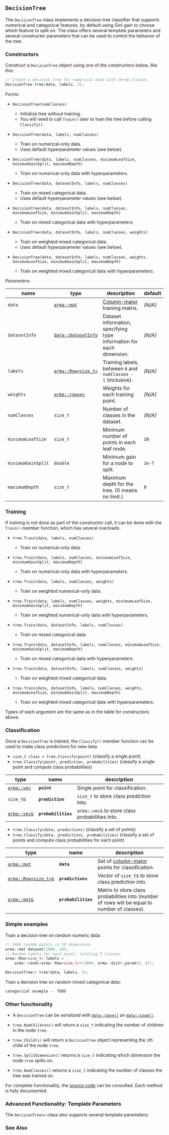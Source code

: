 ## `DecisionTree`

The `DecisionTree` class implements a decision tree classifier that supports
numerical and categorical features, by default using Gini gain to choose which
feature to split on.  The class offers several template parameters and several
constructor parameters that can be used to control the behavior of the tree.



### Constructors

Construct a `DecisionTree` object using one of the constructors below, like
this:

```c++
// Create a decision tree for numerical data with three classes.
DecisionTree tree(data, labels, 3);
```

*Forms*:

 * `DecisionTree(numClasses)`
   - Initialize tree without training.
   - You will need to call `Train()` later to train the tree before calling
     `Classify()`.

 * `DecisionTree(data, labels, numClasses)`
   - Train on numerical-only data.
   - Uses default hyperparameter values (see below).

 * `DecisionTree(data, labels, numClasses, minimumLeafSize, minimumGainSplit, maximumDepth)`
   - Train on numerical-only data with hyperparameters.

 * `DecisionTree(data, datasetInfo, labels, numClasses)`
   - Train on mixed categorical data.
   - Uses default hyperparameter values (see below).

 * `DecisionTree(data, datasetInfo, labels, numClasses, minimumLeafSize, minimumGainSplit, maximumDepth)`
   - Train on mixed categorical data with hyperparameters.

 * `DecisionTree(data, datasetInfo, labels, numClasses, weights)`
   - Train on weighted mixed categorical data.
   - Uses default hyperparameter values (see below).

 * `DecisionTree(data, datasetInfo, labels, numClasses, weights, minimumLeafSize, minimumGainSplit, maximumDepth)`
   - Train on weighted mixed categorical data with hyperparameters.

<!-- TODO: weighted numerical-only constructors -->

*Parameters*:

<!-- TODOs for table below:
    * better link for column-major matrices
    * better link for working with categorical data in straightforward terms
    * update matrices.md to include a section on labels and NormalizeLabels()
    * add a bit about instance weights in matrices.md
 -->
| **name** | **type** | **description** | **default** |
|----------|----------|-----------------|-------------|
| `data` | [`arma::mat`](../matrices.md) | [Column-major](../matrices.md) training matrix. | _(N/A)_ |
| `datasetInfo` | [`data::DatasetInfo`](../../tutorials/datasetmapper.md) | Dataset information, specifying type information for each dimension. | _(N/A)_ |
| `labels` | [`arma::Row<size_t>`]('../matrices.md') | Training labels, between `0` and `numClasses - 1` (inclusive). | _(N/A)_ |
| `weights` | [`arma::rowvec`]('../matrices.md') | Weights for each training point. | _(N/A)_ |
| `numClasses` | `size_t` | Number of classes in the dataset. | _(N/A)_ |
| `minimumLeafSize` | `size_t` | Minimum number of points in each leaf node. | `10` |
| `minimumGainSplit` | `double` | Minimum gain for a node to split. | `1e-7` |
| `maximumDepth` | `size_t` | Maximum depth for the tree. (0 means no limit.) | `0` |

### Training

If training is not done as part of the constructor call, it can be done with the
`Train()` member function, which has several overloads.

 * `tree.Train(data, labels, numClasses)`
   - Train on numerical-only data.

 * `tree.Train(data, labels, numClasses, minimumLeafSize, minimumGainSplit, maximumDepth)`
   - Train on numerical-only data with hyperparameters.

 * `tree.Train(data, labels, numClasses, weights)`
   - Train on weighted numerical-only data.

 * `tree.Train(data, labels, numClasses, weights, minimumLeafSize, minimumGainSplit, maximumDepth)`
   - Train on weighted numerical-only data with hyperparameters.

 * `tree.Train(data, datasetInfo, labels, numClasses)`
   - Train on mixed categorical data.

 * `tree.Train(data, datasetInfo, labels, numClasses, minimumLeafSize, minimumGainSplit, maximumDepth)`
   - Train on mixed categorical data with hyperparameters.

 * `tree.Train(data, datasetInfo, labels, numClasses, weights)`
   - Train on weighted mixed categorical data.

 * `tree.Train(data, datasetInfo, labels, numClasses, weights, minimumLeafSize, minimumGainSplit, maximumDepth)`
   - Train on weighted mixed categorical data with hyperparameters.

Types of each argument are the same as in the table for constructors above.

### Classification

Once a `DecisionTree` is trained, the `Classify()` member function can be used
to make class predictions for new data.

 * `size_t class = tree.Classify(`_`point`_`)` (classify a single point)
 * `tree.Classify(`_`point`_`, `_`prediction`_`, `_`probabilities`_`)` (classify a single point and compute class probabilities)

| **type** | **name** | **description** |
|----------|----------|-----------------|
| [`arma::vec`](../matrices.md) | **`point`** | Single point for classification. |
| `size_t&` | **`prediction`** | `size_t` to store class prediction into. |
| [`arma::vec&`](../matrices.md) | **`probabilities`** | `arma::vec&` to store class probabilities into. |

 * `tree.Classify(`_`data`_`, `_`predictions`_`)` (classify a set of points)
 * `tree.Classify(`_`data`_`, `_`predictions`_`, `_`probabilities`_`)` (classify a set of points and compute class probabilities for each point)

| **type** | **name** | **description** |
|----------|----------|-----------------|
| [`arma::mat`](../matrices.md) | **`data`** | Set of [column-major](../matrices.md) points for classification. |
| [`arma::Row<size_t>&`](../matrices.md) | **`predictions`** | Vector of `size_t`s to store class prediction into. |
| [`arma::mat&`](../matrices.md) | **`probabilities`** | Matrix to store class probabilities into (number of rows will be equal to number of classes). |

### Simple examples

Train a decision tree on random numeric data:

```c++
// 1000 random points in 10 dimensions.
arma::mat dataset(1000, 10);
// Random labels for each point, totaling 5 classes.
arma::Row<size_t> labels =
    arma::randi<arma::Row<size_t>>(1000, arma::distr_param(0, 4));

DecisionTree<> tree(data, labels, 5);
```

Train a decision tree on random mixed categorical data:

```c++
categorical example -- TODO
```

<!-- TODO: link to relevant examples in the examples repository -->

### Other functionality

<!-- TODO: we should point directly to the documentation of those functions -->
 * A `DecisionTree` can be serialized with [`data::Save()`](../formats.md) an
   [`data::Load()`](../formats.md).

 * `tree.NumChildren()` will return a `size_t` indicating the number of children
   in the node `tree`.

 * `tree.Child(i)` will return a `DecisionTree` object representing the `i`th
   child of the node `tree`.

 * `tree.SplitDimension()` returns a `size_t` indicating which dimension the
   node `tree` splits on.

 * `tree.NumClasses()` returns a `size_t` indicating the number of classes the
   tree was trained on.

For complete functionality, the [source
code](/src/mlpack/methods/decision_tree/decision_tree.hpp) can be consulted.
Each method is fully documented.

### Advanced Functionality: Template Parameters

The `DecisionTree<>` class also supports several template parameters.

<!-- TODO: this section -->

### See Also
